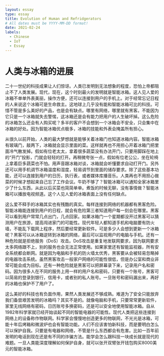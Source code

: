 ```yaml
---
layout: essay
type: essay
title: Evolution of Human and Refridgerators
# All dates must be YYYY-MM-DD format!
date: 2021-02-24
labels:
  - Chinese
  - IoT
  - Essay
---
```

<h1>人类与冰箱的进展</h1>
<p>二十一世纪的科技成果让人们惊讶。人类已发明到无法想象的程度，恐怕上帝都阻止不了人类发展。现代，现在，这个时刻最火的发明就是智能冰箱。这人见人爱的冰箱不单单外表美丽，操作方便，还可以连接到用户的手机上。对于经常忘记日程的人来说这个冰箱可是生命救主。这地球上几乎没有能和智能冰箱可比的科技。可惜不管是多么美好的产品，也是会有缺点。哪里有网络，哪里就有黑客。不能因为它只是一个冰箱就失去警惕，这冰箱还是会有能力把用户的人生破坏掉。这么危险的冰箱怎么还会有人购买呢？多半的客户不会想到一个冰箱会不安全，只会集中在冰箱的好处。因为智能冰箱优点极多，冰箱的技能和外表会掩盖所有担心。
</p>
<p>
  从很久以前开始，人类的最大梦想就是能够关着冰箱门也知道冰箱内容。智能冰箱有玻璃门，敲两下，冰箱就会显示里面的菜。这样就再也不用担心开着冰箱门把里面冷气散发掉。假如有位老太太，拿着很多蔬菜没有办法开门，只要用脚踩在地上的“开门”投影，门就会轻轻的打开。再稍微夸张一点，假如有位老公公，坐在轮椅上拿着巨多蔬菜也不怕。用声音跟冰箱对谈，冰箱就会听懂要求自动打开门。另外还可以用手机调节冰箱温度和湿度，轻易调节到里面的储存要求。除了这些基本功能，还可以连接到用户的日历，执行表，或者媒体库播音乐。人类再也不用担心做菜的时候才想起来自己忘了工作会议。牛奶不够了？智能冰箱可以通知全家冰箱里少了什么东西，从此以后买菜也简简单单。煮饭的时候无聊，没有事情做？智能冰箱可以播放电视频道。这个人见人爱的冰箱表面上没有任何缺点。
</p>
<p>
  这么爱不释手的冰箱其实也有残酷的真实。每样连接到网络的机器都有黑客危险。智能冰箱能连接到用户的日程，就会有危险第三者知道用户每一刻会在哪里。黑客可以看到用户常常几点出门，几点回家。如果冰箱门一个星期都没开过黑客可以猜测用户在旅游，提高闯进家门的可能性。现代年轻人都知道手机和电脑要有防火墙，不能乱下载网上程序，然后要经常更新软件。可是多少人会想到更新一个冰箱呢？黑客可以从冰箱逆转到冰箱的网络，最后可以监视用户的电脑与手机。还有一种危险就是拒绝服务（DoS）攻击。DoS攻击是重复地发联网要求，因为联网要求太多网络跟不上，别的服务也会无法正常使用。如果家里还有智能监视器，所有安全系统都会断网。就是因为电脑和手机的防火墙太优秀，黑客要从会被轻易忽略掉的电器攻击系统。虽然黑客攻击一般家户网络的可能性很低，但是办公室和商业非常可能会成为目标。还有一种危险就是黑客可以把屏幕录下来，记录用户名和密码。因为很多人在不同的服务上用一样的用户名和密码，只要有一个账号，黑客可以简易的登录到银行，信用卡，或者别的私人账号。一旦账号和密码漏出来，再好的冰箱也保护不了用户了。
  </p>
  <p>
  这么美好的科技也有负面作用，果然人类发展还不够成熟。难道为了安全只能放弃我们备尝艰苦发明的冰箱吗？其实不是的。就像电脑和手机，只要常常更新软件，家里无线网络有密码，日历账号多换密码，还是可以安全地使用智能冰箱。自从1982年科学家就已经开始谈起不同的智能电器的可能性。现代人类把这些连接到网络上的设备称作物联网。科学家会慢慢地创造更多的物联网，不光光是冰箱，可能十年后烤箱和微波炉也会有智能功能。人们不应该害怕新科技，而是要明白怎么可以保护自我。只要是有电器和网络，不管是什么东西都会有危害。比如一百年前发明的电话到现在还是有不同的诈骗方法。能学会怎么跟科技一块成长就是现代的难题。一旦人类能深度理解如何保护自身，就可以张开双臂张开钱包购买8000美元的智能冰箱。
</p>
